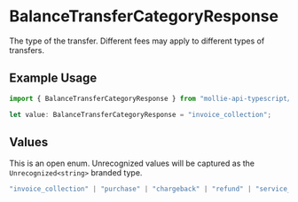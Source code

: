 # BalanceTransferCategoryResponse

The type of the transfer. Different fees may apply to different types of transfers.

## Example Usage

```typescript
import { BalanceTransferCategoryResponse } from "mollie-api-typescript/models";

let value: BalanceTransferCategoryResponse = "invoice_collection";
```

## Values

This is an open enum. Unrecognized values will be captured as the `Unrecognized<string>` branded type.

```typescript
"invoice_collection" | "purchase" | "chargeback" | "refund" | "service_penalty" | "discount_compensation" | "manual_correction" | "other_fee" | Unrecognized<string>
```